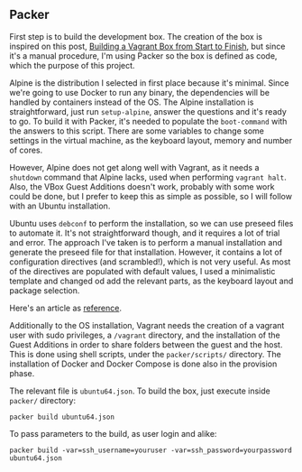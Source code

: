 ## Packer

First step is to build the development box. The creation of the box is inspired on this post, [Building a Vagrant Box from Start to Finish](https://blog.engineyard.com/2014/building-a-vagrant-box), but since it's a manual procedure, I'm using Packer so the box is defined as code, which the purpose of this project.

Alpine is the distribution I selected in first place because it's minimal. Since we're going to use Docker to run any binary, the dependencies will be handled by containers instead of the OS. The Alpine installation is straightforward, just run `setup-alpine`, answer the questions and it's ready to go. To build it with Packer, it's needed to populate the `boot-command` with the answers to this script. There are some variables to change some settings in the virtual machine, as the keyboard layout, memory and number of cores. 

However, Alpine does not get along well with Vagrant, as it needs a `shutdown` command that Alpine lacks, used when performing `vagrant halt`. Also, the VBox Guest Additions doesn't work, probably with some work could be done, but I prefer to keep this as simple as possible, so I will follow with an Ubuntu installation.

Ubuntu uses `debconf` to perform the installation, so we can use preseed files to automate it. It's not straightforward though, and it requires a lot of trial and error. The approach I've taken is to perform a manual installation and generate the preseed file for that installation. However, it contains a lot of configuration directives (and scrambled!), which is not very useful. As most of the directives are populated with default values, I used a minimalistic template and changed od add the relevant parts, as the keyboard layout and package selection.

Here's an article as [reference](http://kappataumu.com/articles/creating-an-Ubuntu-VM-with-packer.html).

Additionally to the OS installation, Vagrant needs the creation of a vagrant user with sudo privileges, a `/vagrant` directory, and the installation of the Guest Additions in order to share folders between the guest and the host. This is done using shell scripts, under the `packer/scripts/` directory. The installation of Docker and Docker Compose is done also in the provision phase.


The relevant file is `ubuntu64.json`. To build the box, just execute inside `packer/` directory:

```
packer build ubuntu64.json
```

To pass parameters to the build, as user login and alike:

```
packer build -var=ssh_username=youruser -var=ssh_password=yourpassword ubuntu64.json
```